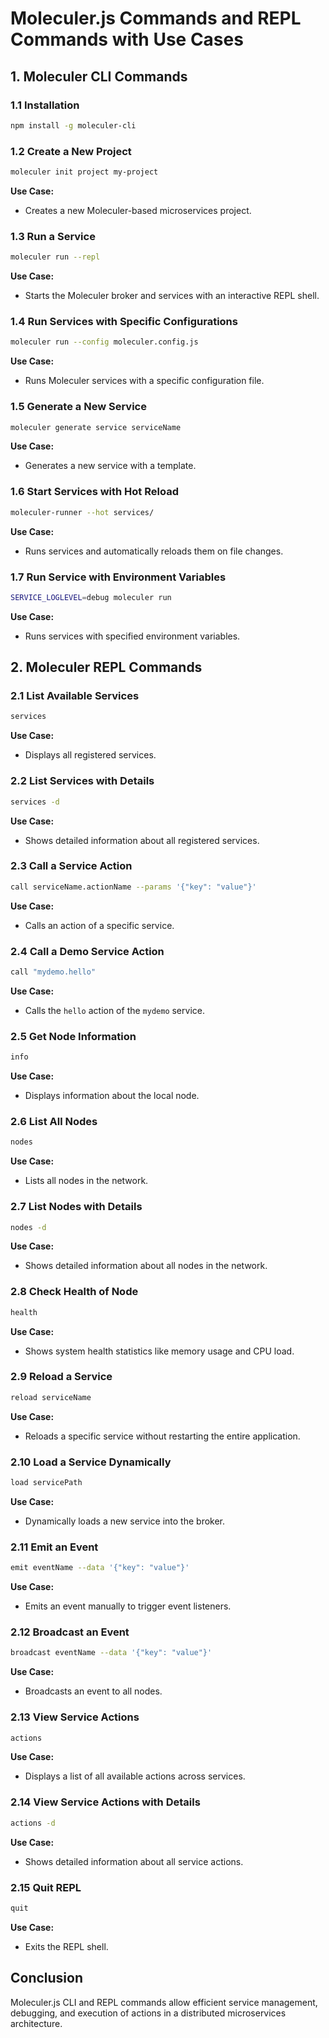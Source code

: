 # Moleculer.js Commands and REPL Commands with Use Cases

## 1. Moleculer CLI Commands

### 1.1 Installation
```sh
npm install -g moleculer-cli
```

### 1.2 Create a New Project
```sh
moleculer init project my-project
```
**Use Case:**
- Creates a new Moleculer-based microservices project.

### 1.3 Run a Service
```sh
moleculer run --repl
```
**Use Case:**
- Starts the Moleculer broker and services with an interactive REPL shell.

### 1.4 Run Services with Specific Configurations
```sh
moleculer run --config moleculer.config.js
```
**Use Case:**
- Runs Moleculer services with a specific configuration file.

### 1.5 Generate a New Service
```sh
moleculer generate service serviceName
```
**Use Case:**
- Generates a new service with a template.

### 1.6 Start Services with Hot Reload
```sh
moleculer-runner --hot services/
```
**Use Case:**
- Runs services and automatically reloads them on file changes.

### 1.7 Run Service with Environment Variables
```sh
SERVICE_LOGLEVEL=debug moleculer run
```
**Use Case:**
- Runs services with specified environment variables.

## 2. Moleculer REPL Commands

### 2.1 List Available Services
```sh
services
```
**Use Case:**
- Displays all registered services.

### 2.2 List Services with Details
```sh
services -d
```
**Use Case:**
- Shows detailed information about all registered services.

### 2.3 Call a Service Action
```sh
call serviceName.actionName --params '{"key": "value"}'
```
**Use Case:**
- Calls an action of a specific service.

### 2.4 Call a Demo Service Action
```sh
call "mydemo.hello"
```
**Use Case:**
- Calls the `hello` action of the `mydemo` service.

### 2.5 Get Node Information
```sh
info
```
**Use Case:**
- Displays information about the local node.

### 2.6 List All Nodes
```sh
nodes
```
**Use Case:**
- Lists all nodes in the network.

### 2.7 List Nodes with Details
```sh
nodes -d
```
**Use Case:**
- Shows detailed information about all nodes in the network.

### 2.8 Check Health of Node
```sh
health
```
**Use Case:**
- Shows system health statistics like memory usage and CPU load.

### 2.9 Reload a Service
```sh
reload serviceName
```
**Use Case:**
- Reloads a specific service without restarting the entire application.

### 2.10 Load a Service Dynamically
```sh
load servicePath
```
**Use Case:**
- Dynamically loads a new service into the broker.

### 2.11 Emit an Event
```sh
emit eventName --data '{"key": "value"}'
```
**Use Case:**
- Emits an event manually to trigger event listeners.

### 2.12 Broadcast an Event
```sh
broadcast eventName --data '{"key": "value"}'
```
**Use Case:**
- Broadcasts an event to all nodes.

### 2.13 View Service Actions
```sh
actions
```
**Use Case:**
- Displays a list of all available actions across services.

### 2.14 View Service Actions with Details
```sh
actions -d
```
**Use Case:**
- Shows detailed information about all service actions.

### 2.15 Quit REPL
```sh
quit
```
**Use Case:**
- Exits the REPL shell.

## Conclusion
Moleculer.js CLI and REPL commands allow efficient service management, debugging, and execution of actions in a distributed microservices architecture.

